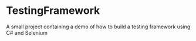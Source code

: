 # TestingFramework
A small project containing a demo of how to build a testing framework using C# and Selenium
